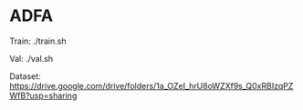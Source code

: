 # ADFA

Train: ./train.sh

Val: ./val.sh

Dataset: https://drive.google.com/drive/folders/1a_OZeI_hrU8oWZXf9s_Q0xRBIzqPZWfB?usp=sharing